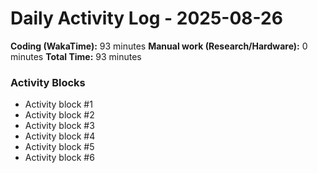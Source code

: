# Daily Activity Log - 2025-08-26

**Coding (WakaTime):** 93 minutes
**Manual work (Research/Hardware):** 0 minutes
**Total Time:** 93 minutes

### Activity Blocks
- Activity block #1
- Activity block #2
- Activity block #3
- Activity block #4
- Activity block #5
- Activity block #6
